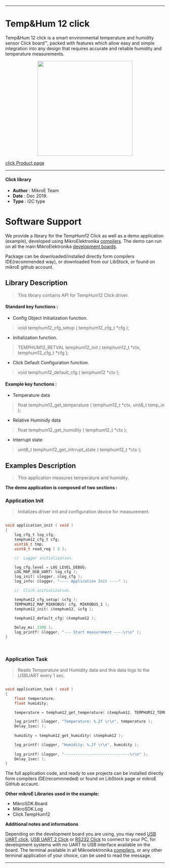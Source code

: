
---
# Temp&Hum 12 click

Temp&Hum 12 click is a smart environmental temperature and humidity sensor Click board™, packed with features which allow easy and simple integration into any design that requires accurate and reliable humidity and temperature measurements. 

<p align="center">
  <img src="https://download.mikroe.com/images/click_for_ide/temphum12_click.png" height=300px>
</p>

[click Product page](https://www.mikroe.com/temphum-12-click)

---


#### Click library 

- **Author**        : MikroE Team
- **Date**          : Dec 2019.
- **Type**          : I2C type


# Software Support

We provide a library for the TempHum12 Click 
as well as a demo application (example), developed using MikroElektronika 
[compilers](https://shop.mikroe.com/compilers). 
The demo can run on all the main MikroElektronika [development boards](https://shop.mikroe.com/development-boards).

Package can be downloaded/installed directly form compilers IDE(recommended way), or downloaded from our LibStock, or found on mikroE github account. 

## Library Description

> This library contains API for TempHum12 Click driver.

#### Standard key functions :

- Config Object Initialization function.
> void temphum12_cfg_setup ( temphum12_cfg_t *cfg ); 
 
- Initialization function.
> TEMPHUM12_RETVAL temphum12_init ( temphum12_t *ctx, temphum12_cfg_t *cfg );

- Click Default Configuration function.
> void temphum12_default_cfg ( temphum12 *ctx );

#### Example key functions :

- Temperature data
> float temphum12_get_temperature ( temphum12_t *ctx, uint8_t temp_in );
 
- Relative Huminidy data
> float temphum12_get_humidity ( temphum12_t *ctx );

- Interrupt state
> uint8_t temphum12_get_intrrupt_state ( temphum12_t *ctx );

## Examples Description

> This application measures temperature and humidity.

**The demo application is composed of two sections :**

### Application Init 

> Initializes driver init and configuration device for measurement.

```c

void application_init ( void )
{
    log_cfg_t log_cfg;
    temphum12_cfg_t cfg;
    uint16_t tmp;
    uint8_t read_reg [ 2 ];

    //  Logger initialization.

    log_cfg.level = LOG_LEVEL_DEBUG;
    LOG_MAP_USB_UART( log_cfg );
    log_init( &logger, &log_cfg );
    log_info( &logger, "---- Application Init ----" );

    //  Click initialization.

    temphum12_cfg_setup( &cfg );
    TEMPHUM12_MAP_MIKROBUS( cfg, MIKROBUS_1 );
    temphum12_init( &temphum12, &cfg );

    temphum12_default_cfg( &temphum12 );
    
    Delay_ms( 1500 );
    log_printf( &logger, "--- Start measurement ----\r\n" );
}

  
```

### Application Task

> Reads Temperature and Humidity data and this data logs to the USBUART every 1 sec.

```c

void application_task ( void )
{
    float temperature;
    float humidity;

    temperature = temphum12_get_temperature( &temphum12, TEMPHUM12_TEMP_IN_CELSIUS);

    log_printf( &logger, "Temperature: %.2f \r\n", temperature );
    Delay_1sec( );
    
    humidity = temphum12_get_humidity( &temphum12 );

    log_printf( &logger, "Humidity: %.2f \r\n", humidity );
    
    log_printf( &logger, "-----------------------------\r\n" );
    Delay_1sec( );
}

```

The full application code, and ready to use projects can be  installed directly form compilers IDE(recommneded) or found on LibStock page or mikroE GitHub accaunt.

**Other mikroE Libraries used in the example:** 

- MikroSDK.Board
- MikroSDK.Log
- Click.TempHum12

**Additional notes and informations**

Depending on the development board you are using, you may need 
[USB UART click](https://shop.mikroe.com/usb-uart-click), 
[USB UART 2 Click](https://shop.mikroe.com/usb-uart-2-click) or 
[RS232 Click](https://shop.mikroe.com/rs232-click) to connect to your PC, for 
development systems with no UART to USB interface available on the board. The 
terminal available in all Mikroelektronika 
[compilers](https://shop.mikroe.com/compilers), or any other terminal application 
of your choice, can be used to read the message.



---
